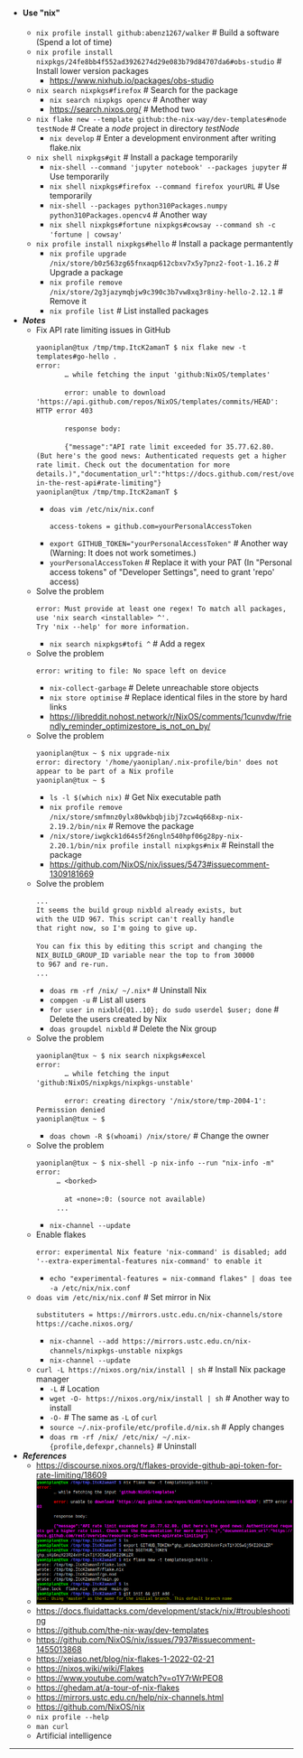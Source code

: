 - #### Use "nix"
    - `nix profile install github:abenz1267/walker` # Build a software (Spend a lot of time)
    - `nix profile install nixpkgs/24fe8bb4f552ad3926274d29e083b79d84707da6#obs-studio` # Install lower version packages
        - https://www.nixhub.io/packages/obs-studio
    - `nix search nixpkgs#firefox` # Search for the package
        - `nix search nixpkgs opencv` # Another way
        - https://search.nixos.org/ # Method two
    - `nix flake new --template github:the-nix-way/dev-templates#node testNode` # Create a *node* project in directory *testNode*
        - `nix develop` # Enter a development environment after writing flake.nix
    - `nix shell nixpkgs#git` # Install a package temporarily
        - `nix-shell --command 'jupyter notebook' --packages jupyter` # Use temporarily
        - `nix shell nixpkgs#firefox --command firefox yourURL` # Use temporarily
        - `nix-shell --packages python310Packages.numpy python310Packages.opencv4` # Another way
        - `nix shell nixpkgs#fortune nixpkgs#cowsay --command sh -c 'fortune | cowsay'`
    - `nix profile install nixpkgs#hello` # Install a package permantently
        - `nix profile upgrade /nix/store/b0z563zg65fnxaqp612cbxv7x5y7pnz2-foot-1.16.2` # Upgrade a package
        - `nix profile remove /nix/store/2g3jazymqbjw9c390c3b7vw8xq3r8iny-hello-2.12.1` # Remove it
        - `nix profile list` # List installed packages
- ***Notes***
    - Fix API rate limiting issues in GitHub
      ```
      yaoniplan@tux /tmp/tmp.ItcK2amanT $ nix flake new -t templates#go-hello .
      error:
             … while fetching the input 'github:NixOS/templates'

             error: unable to download 'https://api.github.com/repos/NixOS/templates/commits/HEAD': HTTP error 403

             response body:

             {"message":"API rate limit exceeded for 35.77.62.80. (But here's the good news: Authenticated requests get a higher rate limit. Check out the documentation for more details.)","documentation_url":"https://docs.github.com/rest/overview/resources-in-the-rest-api#rate-limiting"}
      yaoniplan@tux /tmp/tmp.ItcK2amanT $
      ```
        - `doas vim /etc/nix/nix.conf`
          ```
          access-tokens = github.com=yourPersonalAccessToken
          ```
        - `export GITHUB_TOKEN="yourPersonalAccessToken"` # Another way (Warning: It does not work sometimes.)
        - `yourPersonalAccessToken` # Replace it with your PAT (In "Personal access tokens" of "Developer Settings", need to grant 'repo' access)
    - Solve the problem
      ```
      error: Must provide at least one regex! To match all packages, use 'nix search <installable> ^'.
      Try 'nix --help' for more information.
      ```
        - `nix search nixpkgs#tofi ^` # Add a regex
    - Solve the problem
      ```
      error: writing to file: No space left on device
      ```
        - `nix-collect-garbage` # Delete unreachable store objects
        - `nix store optimise` # Replace identical files in the store by hard links
        - https://libreddit.nohost.network/r/NixOS/comments/1cunvdw/friendly_reminder_optimizestore_is_not_on_by/
    - Solve the problem
      ```
      yaoniplan@tux ~ $ nix upgrade-nix
      error: directory '/home/yaoniplan/.nix-profile/bin' does not appear to be part of a Nix profile
      yaoniplan@tux ~ $
      ```
        - `ls -l $(which nix)` # Get Nix executable path
        - `nix profile remove /nix/store/smfmnz0ylx80wkbqbjibj7zcw4q668xp-nix-2.19.2/bin/nix` # Remove the package
        - `/nix/store/iwgkck1d64s5f26ngln540hpf06g28py-nix-2.20.1/bin/nix profile install nixpkgs#nix` # Reinstall the package
        - https://github.com/NixOS/nix/issues/5473#issuecomment-1309181669
    - Solve the problem
      ```
      ...
      It seems the build group nixbld already exists, but
      with the UID 967. This script can't really handle
      that right now, so I'm going to give up.
      
      You can fix this by editing this script and changing the
      NIX_BUILD_GROUP_ID variable near the top to from 30000
      to 967 and re-run.
      ...
      ```
        - `doas rm -rf /nix/ ~/.nix*` # Uninstall Nix
        - `compgen -u` # List all users
        - `for user in nixbld{01..10}; do sudo userdel $user; done` # Delete the users created by Nix
        - `doas groupdel nixbld` # Delete the Nix group
    - Solve the problem
      ```
      yaoniplan@tux ~ $ nix search nixpkgs#excel
      error:
             … while fetching the input 'github:NixOS/nixpkgs/nixpkgs-unstable'
      
             error: creating directory '/nix/store/tmp-2004-1': Permission denied
      yaoniplan@tux ~ $
      ```
        - `doas chown -R $(whoami) /nix/store/` # Change the owner
    - Solve the problem
      ```
      yaoniplan@tux ~ $ nix-shell -p nix-info --run "nix-info -m"
      error:
           … <borked>

             at «none»:0: (source not available)
           ...
      ```
        - `nix-channel --update`
    - Enable flakes
      ```
      error: experimental Nix feature 'nix-command' is disabled; add '--extra-experimental-features nix-command' to enable it
      ```
        - `echo "experimental-features = nix-command flakes" | doas tee -a /etc/nix/nix.conf`
    - `doas vim /etc/nix/nix.conf` # Set mirror in Nix
      ```
      substituters = https://mirrors.ustc.edu.cn/nix-channels/store https://cache.nixos.org/
      ```
        - `nix-channel --add https://mirrors.ustc.edu.cn/nix-channels/nixpkgs-unstable nixpkgs`
        - `nix-channel --update`
    - `curl -L https://nixos.org/nix/install | sh` # Install Nix package manager
        - `-L` # Location
        - `wget -O- https://nixos.org/nix/install | sh` # Another way to install
        - `-O-` # The same as `-L` of `curl`
        - `source ~/.nix-profile/etc/profile.d/nix.sh` # Apply changes
        - `doas rm -rf /nix/ /etc/nix/ ~/.nix-{profile,defexpr,channels}` # Uninstall
- ***References***
    - https://discourse.nixos.org/t/flakes-provide-github-api-token-for-rate-limiting/18609
    - ![2023-06-12_21-57.png](../assets/2023-06-12_21-57.png)
    - https://docs.fluidattacks.com/development/stack/nix/#troubleshooting
    - https://github.com/the-nix-way/dev-templates
    - https://github.com/NixOS/nix/issues/7937#issuecomment-1455013868
    - https://xeiaso.net/blog/nix-flakes-1-2022-02-21
    - https://nixos.wiki/wiki/Flakes
    - https://www.youtube.com/watch?v=o1Y7rWrPEO8
    - https://ghedam.at/a-tour-of-nix-flakes
    - https://mirrors.ustc.edu.cn/help/nix-channels.html
    - https://github.com/NixOS/nix
    - `nix profile --help`
    - `man curl`
    - Artificial intelligence
- ---
